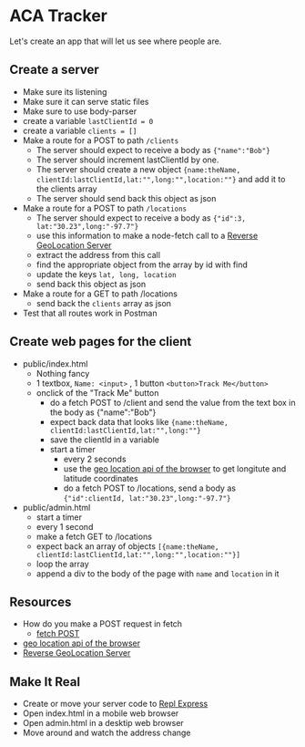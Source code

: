 # ACA Tracker
Let's create an app that will let us see where people are.

## Create a server
* Make sure its listening
* Make sure it can serve static files
* Make sure to use body-parser
* create a variable `lastClientId = 0`
* create a variable `clients = []`
* Make a route for a POST to path `/clients`
  * The server should expect to receive a body as `{"name":"Bob"}`
  * The server should increment lastClientId by one.
  * The server should create a new object `{name:theName, clientId:lastClientId,lat:"",long:"",location:""}` and add it to the clients array
  * The server should send back this object as json
* Make a route for a POST to path `/locations`
  * The server should expect to receive a body as `{"id":3, lat:"30.23",long:"-97.7"}`
  * use this information to make a node-fetch call to a [Reverse GeoLocation Server](https://repl.it/@jw56578/TerrificSnappyConditionals)
  * extract the address from this call
  * find the appropriate object from the array by id with find
  * update the keys `lat, long, location`
  * send back this object as json
* Make a route for a GET to path /locations
  * send back the `clients` array as json
* Test that all routes work in Postman

  
## Create web pages for the client
* public/index.html
  * Nothing fancy
  * 1 textbox, `Name: <input>` , 1 button `<button>Track Me</button>`
  * onclick of the "Track Me" button 
    * do a fetch POST to /client and send the value from the text box in the body as {"name":"Bob"}
    * expect back data that looks like `{name:theName, clientId:lastClientId,lat:"",long:""}`
    * save the clientId in a variable
    * start a timer
      * every 2 seconds 
      * use the [geo location api of the browser](https://developer.mozilla.org/en-US/docs/Web/API/Geolocation/getCurrentPosition) to get longitute and latitude coordinates
      * do a fetch POST to /locations, send a body as `{"id":clientId, lat:"30.23",long:"-97.7"}`
* public/admin.html
  * start a timer
  * every 1 second 
  * make a fetch GET to /locations
  * expect back an array of objects  `[{name:theName, clientId:lastClientId,lat:"",long:"",location:""}]`
  * loop the array
  * append a div to the body of the page with `name` and `location` in it
  
  
## Resources
* How do you make a POST request in fetch
  * [fetch POST](https://docs.google.com/presentation/d/123k7T6_SvdaE3D9kJR-kMhi50l_IR2DgFPM5wUpnBdk/edit#slide=id.g245f370550_0_8)
* [geo location api of the browser](https://developer.mozilla.org/en-US/docs/Web/API/Geolocation/getCurrentPosition)
* [Reverse GeoLocation Server](https://repl.it/@jw56578/TerrificSnappyConditionals)

  
  
 
## Make It Real
* Create or move your server code to [Repl Express](https://repl.it/languages/express)
* Open index.html in a mobile web browser
* Open admin.html in a desktip web browser
* Move around and watch the address change

